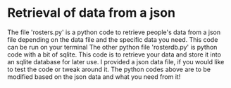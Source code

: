 # Retrieval of data from a json 
The file 'rosters.py' is a python code to retrieve people's data from a json file depending on the data file and the specific data you need. This code can be run on your terminal
The other python file 'rosterdb.py' is python code with a bit of sqlite. This code is to retrieve your data and store it into an sqlite database for later use.
I provided a json data file, if you would like to test the code or tweak around it.
The python codes above are to be modified based on the json data and what you need from it!
